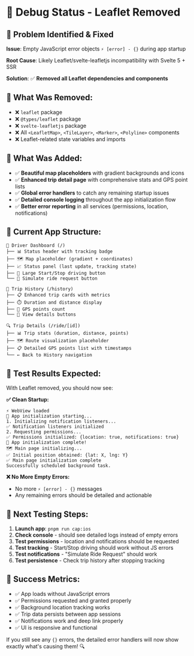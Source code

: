 # 🐛 Debug Status - Leaflet Removed

## 🎯 **Problem Identified & Fixed**
**Issue**: Empty JavaScript error objects `⚡️ [error] - {}` during app startup

**Root Cause**: Likely Leaflet/svelte-leafletjs incompatibility with Svelte 5 + SSR

**Solution**: ✅ **Removed all Leaflet dependencies and components**

## 🧹 **What Was Removed:**
- ❌ `leaflet` package  
- ❌ `@types/leaflet` package
- ❌ `svelte-leafletjs` package
- ❌ All `<LeafletMap>`, `<TileLayer>`, `<Marker>`, `<Polyline>` components
- ❌ Leaflet-related state variables and imports

## 🎨 **What Was Added:**
- ✅ **Beautiful map placeholders** with gradient backgrounds and icons
- ✅ **Enhanced trip detail page** with comprehensive stats and GPS point lists
- ✅ **Global error handlers** to catch any remaining startup issues  
- ✅ **Detailed console logging** throughout the app initialization flow
- ✅ **Better error reporting** in all services (permissions, location, notifications)

## 🔧 **Current App Structure:**
```
🚗 Driver Dashboard (/)
├── 📊 Status header with tracking badge
├── 🗺️ Map placeholder (gradient + coordinates)  
├── 📈 Status panel (last update, tracking state)
├── 🔘 Large Start/Stop driving button
└── 📱 Simulate ride request button

📜 Trip History (/history)  
├── 📋 Enhanced trip cards with metrics
├── ⏱️ Duration and distance display
├── 📍 GPS points count
└── 🔗 View details buttons

🔍 Trip Details (/ride/[id])
├── 📊 Trip stats (duration, distance, points)
├── 🗺️ Route visualization placeholder
├── 📋 Detailed GPS points list with timestamps
└── ← Back to History navigation
```

## 🧪 **Test Results Expected:**
With Leaflet removed, you should now see:

**✅ Clean Startup:**
```
⚡️ WebView loaded
🚀 App initialization starting...
1. Initializing notification listeners...
✅ Notification listeners initialized
2. Requesting permissions...  
✅ Permissions initialized: {location: true, notifications: true}
🎉 App initialization complete!
🗺️ Main page initializing...
✅ Initial position obtained: {lat: X, lng: Y}
✅ Main page initialization complete
Successfully scheduled background task.
```

**❌ No More Empty Errors:**
- No more `⚡️ [error] - {}` messages
- Any remaining errors should be detailed and actionable

## 🚀 **Next Testing Steps:**

1. **Launch app**: `pnpm run cap:ios`
2. **Check console** - should see detailed logs instead of empty errors  
3. **Test permissions** - location and notifications should be requested
4. **Test tracking** - Start/Stop driving should work without JS errors
5. **Test notifications** - "Simulate Ride Request" should work
6. **Test persistence** - Check trip history after stopping tracking

## 🎯 **Success Metrics:**
- ✅ App loads without JavaScript errors
- ✅ Permissions requested and granted properly  
- ✅ Background location tracking works
- ✅ Trip data persists between app sessions
- ✅ Notifications work and deep link properly
- ✅ UI is responsive and functional

If you still see any `{}` errors, the detailed error handlers will now show exactly what's causing them! 🔍